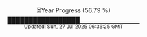 <p align="center">
⏳Year Progress (56.79 %) <br>
█████████████████▁▁▁▁▁▁▁▁▁▁▁▁▁ <br>
<sub>Updated: Sun, 27 Jul 2025 06:36:25 GMT</sub>
</p>

